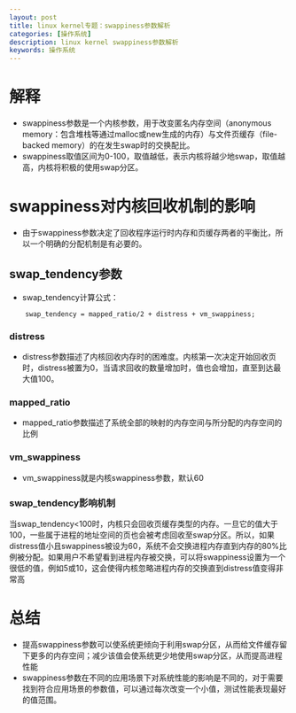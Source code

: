 ```yaml
---
layout: post
title: linux kernel专题：swappiness参数解析
categories: [操作系统]
description: linux kernel swappiness参数解析
keywords: 操作系统
---
```


# 解释
- swappiness参数是一个内核参数，用于改变匿名内存空间（anonymous memory：包含堆栈等通过malloc或new生成的内存）与文件页缓存（file-backed memory）的在发生swap时的交换配比。
- swappiness取值区间为0-100，取值越低，表示内核将越少地swap，取值越高，内核将积极的使用swap分区。


# swappiness对内核回收机制的影响
- 由于swappiness参数决定了回收程序运行时内存和页缓存两者的平衡比，所以一个明确的分配机制是有必要的。
## swap_tendency参数
- swap_tendency计算公式：
```
	swap_tendency = mapped_ratio/2 + distress + vm_swappiness;
```
### distress
- distress参数描述了内核回收内存时的困难度。内核第一次决定开始回收页时，distress被置为0，当请求回收的数量增加时，值也会增加，直至到达最大值100。
### mapped_ratio
- mapped_ratio参数描述了系统全部的映射的内存空间与所分配的内存空间的比例
### vm_swappiness
- vm_swappiness就是内核swappiness参数，默认60
### swap_tendency影响机制
当swap_tendency<100时，内核只会回收页缓存类型的内存。一旦它的值大于100，一些属于进程的地址空间的页也会被考虑回收至swap分区。所以，如果distress值小且swappiness被设为60，系统不会交换进程内存直到内存的80%比例被分配。如果用户不希望看到进程内存被交换，可以将swappiness设置为一个很低的值，例如5或10，这会使得内核忽略进程内存的交换直到distress值变得非常高


# 总结
- 提高swappiness参数可以使系统更倾向于利用swap分区，从而给文件缓存留下更多的内存空间；减少该值会使系统更少地使用swap分区，从而提高进程性能
- swappiness参数在不同的应用场景下对系统性能的影响是不同的，对于需要找到符合应用场景的参数值，可以通过每次改变一个小值，测试性能表现最好的值范围。
